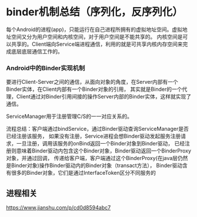 # binder机制总结（序列化，反序列化）


每个Android的进程(app)，只能运行在自己进程所拥有的虚拟地址空间。虚拟地址空间又分为用户空间和内核空间，对于用户空间是不能共享的。
内核空间是可以共享的。Client端向Service端进程通信，利用的就是可共享内核内存空间来完成底层底层通信工作的。

### Android中的Binder实现机制

要进行Client-Server之间的通信，从面向对象的角度，在Server内部有一个Binder实体，在Client内部有一个Binder对象的引用，
其实就是Binder的一个代理，Client通过对Binder引用间接的操作Server内部的Binder实体，这样就实现了通信。

ServiceManager用于注册管理C/S的一一对应关系的。

流程总结：客户端通过bindService，通过Binder驱动查询ServiceManager是否已经注册该服务，
如果没有注册，Service进程会想Binder驱动发起服务注册请求，一旦注册，调用该服务的onBind返回一个Binder对象到Binder驱动，
已经注册则意味着Binder驱动内包含这个Binder对象，Binder驱动返回一个BinderProxy对象，并通过回调，
传递给客户端，客户端通过这个BinderProxy(在java层仍然是Binder对象)操作Binder驱动内的Binder对象（transact方法），
Binder驱动含有很多的Binder对象，它们是通过InterfaceToken区分不同服务的

## 进程相关
https://www.jianshu.com/p/cd0d8594abc7













